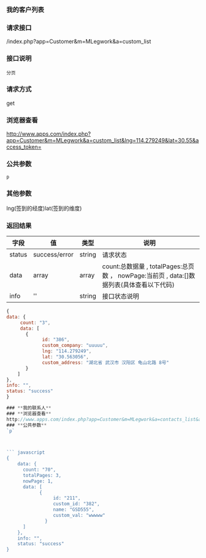 ### **我的客户列表**

### **请求接口**
/index.php?app=Customer&m=MLegwork&a=custom_list

### **接口说明**
`分页`

### **请求方式**
get

### **浏览器查看**
http://www.apps.com/index.php?app=Customer&m=MLegwork&a=custom_list&lng=114.279249&lat=30.55&access_token=
### **公共参数** 
`p`

### **其他参数**
lng(签到的经度)lat(签到的维度)

### **返回结果**
|字段       |值             |类型    |说明           |
| --------- |--------      |--------|--------       |
|status     |success/error |string |请求状态         |
|data       |array         |array  | count:总数据量 , totalPages:总页数 ， nowPage:当前页 , data:[]数据列表(具体查看以下代码) |
|info       | '' | string | 接口状态说明  |

``` javascript
{
data: {
     count: "3",
     data: [
       {
             id: "386",
             custom_company: "uuuuu",
             lng: "114.279249",
             lat: "30.563056",
             custom_address: "湖北省 武汉市 汉阳区 龟山北路 8号"
       }
    ]
},
info: "",
status: "success"
}

### **我的联系人**
### **浏览器查看**
http://www.apps.com/index.php?app=Customer&m=MLegwork&a=contacts_list&access_token=
### **公共参数** 
`p`



``` javascript
{
    data: {
      count: "70",
      totalPages: 3,
      nowPage: 1,
      data: [
            {
                 id: "211",
                 custom_id: "382",
                 name: "GSD555",
                 custom_val: "wwwww"
              }
      ]
    },
    info: "",
    status: "success"
}